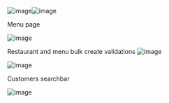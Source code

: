![image](https://github.com/ivansifner1996/RestaurantAppASP.NET/assets/54687506/11d7aa25-b778-4bcd-850c-e51ed74405c7)![image](https://github.com/ivansifner1996/RestaurantAppASP.NET/assets/54687506/2415410f-8052-4c11-b7b3-bfe9180cce0c)

Menu page

![image](https://github.com/ivansifner1996/RestaurantAppASP.NET/assets/54687506/9f3676b1-ce6b-4b8c-af56-b5fc4d3d0f8f)

Restaurant and menu bulk create validations
![image](https://github.com/ivansifner1996/RestaurantAppASP.NET/assets/54687506/2431acc9-7faa-4c04-ac53-7d2ae55a7a82)


![image](https://github.com/ivansifner1996/RestaurantAppASP.NET/assets/54687506/57be911b-8518-4262-b35e-5cb7f4512f60)

Customers searchbar

![image](https://github.com/ivansifner1996/RestaurantAppASP.NET/assets/54687506/ebede224-ae7c-4b03-897b-7988b4752c51)
